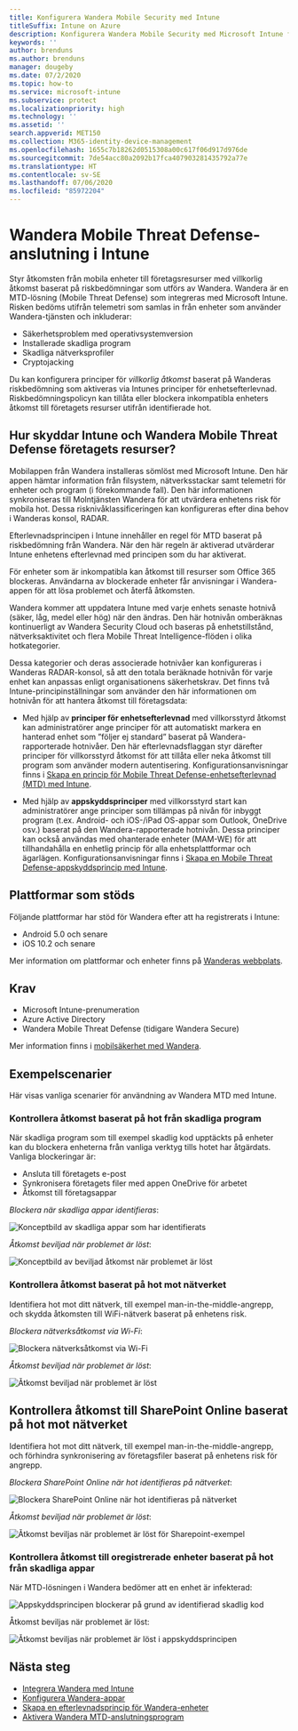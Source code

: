 ```yaml
---
title: Konfigurera Wandera Mobile Security med Intune
titleSuffix: Intune on Azure
description: Konfigurera Wandera Mobile Security med Microsoft Intune för att styra mobil enhetsåtkomst till företagets resurser.
keywords: ''
author: brenduns
ms.author: brenduns
manager: dougeby
ms.date: 07/2/2020
ms.topic: how-to
ms.service: microsoft-intune
ms.subservice: protect
ms.localizationpriority: high
ms.technology: ''
ms.assetid: ''
search.appverid: MET150
ms.collection: M365-identity-device-management
ms.openlocfilehash: 1655c7b18262d0515308a00c617f06d917d976de
ms.sourcegitcommit: 7de54acc80a2092b17fca407903281435792a77e
ms.translationtype: HT
ms.contentlocale: sv-SE
ms.lasthandoff: 07/06/2020
ms.locfileid: "85972204"
---
```

# <a name="wandera-mobile-threat-defense-connector-with-intune"></a>Wandera Mobile Threat Defense-anslutning i Intune  

Styr åtkomsten från mobila enheter till företagsresurser med villkorlig åtkomst baserat på riskbedömningar som utförs av Wandera. Wandera är en MTD-lösning (Mobile Threat Defense) som integreras med Microsoft Intune.  Risken bedöms utifrån telemetri som samlas in från enheter som använder Wandera-tjänsten och inkluderar:
- Säkerhetsproblem med operativsystemversion
- Installerade skadliga program
- Skadliga nätverksprofiler
- Cryptojacking

Du kan konfigurera principer för *villkorlig åtkomst* baserat på Wanderas riskbedömning som aktiveras via Intunes principer för enhetsefterlevnad. Riskbedömningspolicyn kan tillåta eller blockera inkompatibla enheters åtkomst till företagets resurser utifrån identifierade hot.  

## <a name="how-do-intune-and-wandera-mobile-threat-defense-help-protect-your-company-resources"></a>Hur skyddar Intune och Wandera Mobile Threat Defense företagets resurser?  

Mobilappen från Wandera installeras sömlöst med Microsoft Intune. Den här appen hämtar information från filsystem, nätverksstackar samt telemetri för enheter och program (i förekommande fall). Den här informationen synkroniseras till Molntjänsten Wandera för att utvärdera enhetens risk för mobila hot. Dessa risknivåklassificeringen kan konfigureras efter dina behov i Wanderas konsol, RADAR.

Efterlevnadsprincipen i Intune innehåller en regel för MTD baserat på riskbedömning från Wandera. När den här regeln är aktiverad utvärderar Intune enhetens efterlevnad med principen som du har aktiverat.

För enheter som är inkompatibla kan åtkomst till resurser som Office 365 blockeras. Användarna av blockerade enheter får anvisningar i Wandera-appen för att lösa problemet och återfå åtkomsten.

Wandera kommer att uppdatera Intune med varje enhets senaste hotnivå (säker, låg, medel eller hög) när den ändras. Den här hotnivån omberäknas kontinuerligt av Wandera Security Cloud och baseras på enhetstillstånd, nätverksaktivitet och flera Mobile Threat Intelligence-flöden i olika hotkategorier.

Dessa kategorier och deras associerade hotnivåer kan konfigureras i Wanderas RADAR-konsol, så att den totala beräknade hotnivån för varje enhet kan anpassas enligt organisationens säkerhetskrav. Det finns två Intune-principinställningar som använder den här informationen om hotnivån för att hantera åtkomst till företagsdata:

* Med hjälp av **principer för enhetsefterlevnad** med villkorsstyrd åtkomst kan administratörer ange principer för att automatiskt markera en hanterad enhet som ”följer ej standard” baserat på Wandera-rapporterade hotnivåer. Den här efterlevnadsflaggan styr därefter principer för villkorsstyrd åtkomst för att tillåta eller neka åtkomst till program som använder modern autentisering.  Konfigurationsanvisningar finns i [Skapa en princip för Mobile Threat Defense-enhetsefterlevnad (MTD) med Intune](../protect/mtd-device-compliance-policy-create.md).

* Med hjälp av **appskyddsprinciper** med villkorsstyrd start kan administratörer ange principer som tillämpas på nivån för inbyggt program (t.ex. Android- och iOS-/iPad OS-appar som Outlook, OneDrive osv.) baserat på den Wandera-rapporterade hotnivån.  Dessa principer kan också användas med ohanterade enheter (MAM-WE) för att tillhandahålla en enhetlig princip för alla enhetsplattformar och ägarlägen. Konfigurationsanvisningar finns i [Skapa en Mobile Threat Defense-appskyddsprincip med Intune](../protect/mtd-app-protection-policy.md).

## <a name="supported-platforms"></a>Plattformar som stöds  

Följande plattformar har stöd för Wandera efter att ha registrerats i Intune:

- Android 5.0 och senare  
- iOS 10.2 och senare 

Mer information om plattformar och enheter finns på [Wanderas webbplats](https://www.wandera.com/mobile-threat-defense/).

## <a name="prerequisites"></a>Krav  

- Microsoft Intune-prenumeration  
- Azure Active Directory  
- Wandera Mobile Threat Defense (tidigare Wandera Secure)  

Mer information finns i [mobilsäkerhet med Wandera](https://www.wandera.com/mobile-security/).
 
## <a name="sample-scenarios"></a>Exempelscenarier

Här visas vanliga scenarier för användning av Wandera MTD med Intune.

### <a name="control-access-based-on-threats-from-malicious-apps"></a>Kontrollera åtkomst baserat på hot från skadliga program  

När skadliga program som till exempel skadlig kod upptäckts på enheter kan du blockera enheterna från vanliga verktyg tills hotet har åtgärdats. Vanliga blockeringar är:  
- Ansluta till företagets e-post  
- Synkronisera företagets filer med appen OneDrive för arbetet  
- Åtkomst till företagsappar  

*Blockera när skadliga appar identifieras*:

![Konceptbild av skadliga appar som har identifierats](./media/wandera-mtd-connector/wandera-malicious-apps-blocked.png)  

*Åtkomst beviljad när problemet är löst*: 

![Konceptbild av beviljad åtkomst när problemet är löst](./media/wandera-mtd-connector/wandera-malicious-apps-unblocked.png)


### <a name="control-access-based-on-threat-to-network"></a>Kontrollera åtkomst baserat på hot mot nätverket  

Identifiera hot mot ditt nätverk, till exempel man-in-the-middle-angrepp, och skydda åtkomsten till WiFi-nätverk baserat på enhetens risk.  

*Blockera nätverksåtkomst via Wi-Fi*:  

![Blockera nätverksåtkomst via Wi-Fi](./media/wandera-mtd-connector/wandera-network-wifi-blocked.png)

*Åtkomst beviljad när problemet är löst*:  

![Åtkomst beviljad när problemet är löst](./media/wandera-mtd-connector/wandera-network-wifi-unblocked.png)  

## <a name="control-access-to-sharepoint-online-based-on-threat-to-network"></a>Kontrollera åtkomst till SharePoint Online baserat på hot mot nätverket

Identifiera hot mot ditt nätverk, till exempel man-in-the-middle-angrepp, och förhindra synkronisering av företagsfiler baserat på enhetens risk för angrepp.

*Blockera SharePoint Online när hot identifieras på nätverket*:  

![Blockera SharePoint Online när hot identifieras på nätverket](./media/wandera-mtd-connector/wandera-network-spo-blocked.png)  

*Åtkomst beviljad när problemet är löst*:  

![Åtkomst beviljas när problemet är löst för Sharepoint-exempel](./media/wandera-mtd-connector/wandera-network-spo-unblocked.png)  

### <a name="control-access-on-unenrolled-devices-based-on-threats-from-malicious-apps"></a>Kontrollera åtkomst till oregistrerade enheter baserat på hot från skadliga appar

När MTD-lösningen i Wandera bedömer att en enhet är infekterad:

![Appskyddsprincipen blockerar på grund av identifierad skadlig kod](./media/wandera-mtd-connector/wandera-mobile-app-policy-block.png)

Åtkomst beviljas när problemet är löst:

![Åtkomst beviljas när problemet är löst i appskyddsprincipen](./media/wandera-mtd-connector/wandera-mobile-app-policy-remediated.png)

## <a name="next-steps"></a>Nästa steg

- [Integrera Wandera med Intune](wandera-mtd-connector-integration.md)
- [Konfigurera Wandera-appar](mtd-apps-ios-app-configuration-policy-add-assign.md)
- [Skapa en efterlevnadsprincip för Wandera-enheter](mtd-device-compliance-policy-create.md)
- [Aktivera Wandera MTD-anslutningsprogram](mtd-connector-enable.md)
